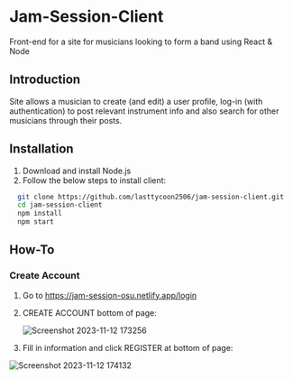 # Jam-Session-Client
Front-end for a site for musicians looking to form a band using React & Node

## Introduction
Site allows a musician to create (and edit) a user profile, log-in (with authentication) to post relevant instrument info and also search for other musicians through their posts. 

## Installation 
1) Download and install Node.js
2) Follow the below steps to install client:
```bash
  git clone https://github.com/lasttycoon2506/jam-session-client.git
  cd jam-session-client
  npm install
  npm start
```
## How-To
### Create Account
1) Go to https://jam-session-osu.netlify.app/login
2) CREATE ACCOUNT bottom of page:
   
   ![Screenshot 2023-11-12 173256](https://github.com/lasttycoon2506/jam-session-client/assets/114425878/86ef9a74-ed7a-49da-b696-fcaac7f3efa8)

3) Fill in information and click REGISTER at bottom of page:

  
![Screenshot 2023-11-12 174132](https://github.com/lasttycoon2506/jam-session-client/assets/114425878/da968bcd-2ad1-4a6c-b149-a77d19f1504d)





